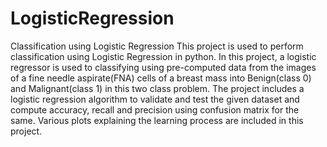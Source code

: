 # LogisticRegression
Classification using Logistic Regression
This project is used to perform classification using Logistic Regression in python. In this project, a logistic regressor is used to classifying using pre-computed data from the images of a fine needle aspirate(FNA) cells of a breast mass into Benign(class 0) and Malignant(class 1) in this two class problem. The project includes a logistic regression algorithm to validate and test the given dataset and compute accuracy, recall and precision using confusion matrix for the same. Various plots explaining the learning process are included in this project.

